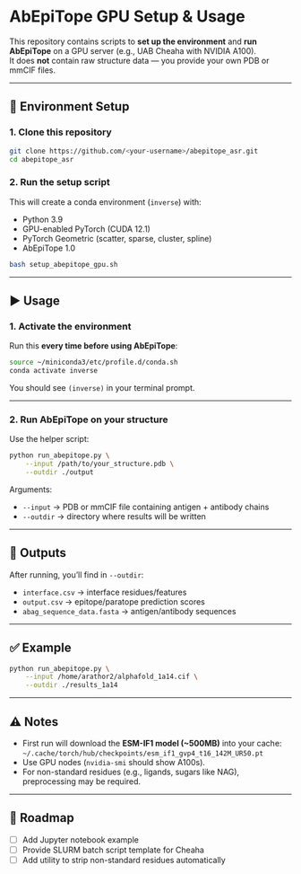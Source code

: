 # AbEpiTope GPU Setup & Usage

This repository contains scripts to **set up the environment** and **run AbEpiTope** on a GPU server (e.g., UAB Cheaha with NVIDIA A100).  
It does **not** contain raw structure data — you provide your own PDB or mmCIF files.

---

## 🔧 Environment Setup

### 1. Clone this repository
```bash
git clone https://github.com/<your-username>/abepitope_asr.git
cd abepitope_asr
```

### 2. Run the setup script
This will create a conda environment (`inverse`) with:
- Python 3.9  
- GPU-enabled PyTorch (CUDA 12.1)  
- PyTorch Geometric (scatter, sparse, cluster, spline)  
- AbEpiTope 1.0  

```bash
bash setup_abepitope_gpu.sh
```

---

## ▶️ Usage

### 1. Activate the environment
Run this **every time before using AbEpiTope**:
```bash
source ~/miniconda3/etc/profile.d/conda.sh
conda activate inverse
```

You should see `(inverse)` in your terminal prompt.

---

### 2. Run AbEpiTope on your structure
Use the helper script:
```bash
python run_abepitope.py \
    --input /path/to/your_structure.pdb \
    --outdir ./output
```

Arguments:
- `--input` → PDB or mmCIF file containing antigen + antibody chains  
- `--outdir` → directory where results will be written  

---

## 📂 Outputs
After running, you’ll find in `--outdir`:
- `interface.csv` → interface residues/features  
- `output.csv` → epitope/paratope prediction scores  
- `abag_sequence_data.fasta` → antigen/antibody sequences  

---

## ✅ Example
```bash
python run_abepitope.py \
    --input /home/arathor2/alphafold_1a14.cif \
    --outdir ./results_1a14
```

---

## ⚠️ Notes
- First run will download the **ESM-IF1 model (~500MB)** into your cache:  
  `~/.cache/torch/hub/checkpoints/esm_if1_gvp4_t16_142M_UR50.pt`
- Use GPU nodes (`nvidia-smi` should show A100s).  
- For non-standard residues (e.g., ligands, sugars like NAG), preprocessing may be required.

---

## 🔮 Roadmap
- [ ] Add Jupyter notebook example  
- [ ] Provide SLURM batch script template for Cheaha  
- [ ] Add utility to strip non-standard residues automatically
